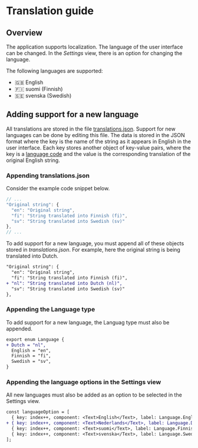 # Translation guide

## Overview

The application supports localization. The language of the user interface can be changed. In the *Settings* view, there is an option for changing the language.

The following languages are supported:

- 🇬🇧 English
- 🇫🇮 suomi (Finnish)
- 🇸🇪 svenska (Swedish)

## Adding support for a new language

All translations are stored in the file [translations.json](https://github.com/marjanpoimijat/berry-picker-tracker/blob/main/src/languages/translations.json). Support for new languages can be done by editing this file. The data is stored in the JSON format where the key is the name of the string as it appears in English in the user interface. Each key stores another object of key-value pairs, where the key is a [language code](https://en.wikipedia.org/wiki/List_of_ISO_639-1_codes) and the value is the corresponding translation of the original English string.

### Appending translations.json

Consider the example code snippet below.

```javascript
// ...
"Original string": {
  "en": "Original string",
  "fi": "String translated into Finnish (fi)",
  "sv": "String translated into Swedish (sv)"
},
// ...
```

To add support for a new language, you must append all of these objects stored in *translations.json*. For example, here the original string is being translated into Dutch.

```diff
"Original string": {
  "en": "Original string",
  "fi": "String translated into Finnish (fi)",
+ "nl": "String translated into Dutch (nl)",
  "sv": "String translated into Swedish (sv)"
},
```

### Appending the Language type

To add support for a new language, the Languag type must also be appended.

```diff
export enum Language {
+ Dutch = "nl",
  English = "en",
  Finnish = "fi",
  Swedish = "sv",
}
```

### Appending the language options in the Settings view

All new languages must also be added as an option to be selected in the Settings view.

```diff
const languageOption = [
  { key: index++, component: <Text>English</Text>, label: Language.English },
+ { key: index++, component: <Text>Nederlands</Text>, label: Language.Dutch },
  { key: index++, component: <Text>suomi</Text>, label: Language.Finnish },
  { key: index++, component: <Text>svenska</Text>, label: Language.Swedish },
];
```
